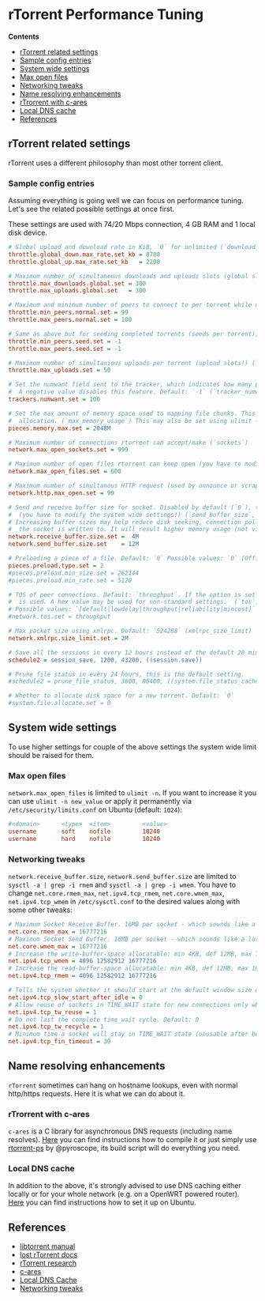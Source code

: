 # rTorrent Performance Tuning
**Contents**

 * [rTorrent related settings](#rtorrent-related-settings)
  * [Sample config entries](#sample-config-entries)
 * [System wide settings](#system-wide-settings)
  * [Max open files](#max-open-files)
  * [Networking tweaks](#networking-tweaks)
 * [Name resolving enhancements](#name-resolving-enhancements)
  * [rTrorrent with c-ares](#rtrorrent-with-c-ares)
  * [Local DNS cache](#local-dns-cache)
 * [References](#references)


## rTorrent related settings

rTorrent uses a different philosophy than most other torrent client.

### Sample config entries

Assuming everything is going well we can focus on performance tuning. Let's see the related possible settings at once first.

These settings are used with 74/20 Mbps connection, 4 GB RAM and 1 local disk device.

```ini
# Global upload and download rate in KiB, `0` for unlimited (`download_rate`, `upload_rate`)
throttle.global_down.max_rate.set_kb = 8700
throttle.global_up.max_rate.set_kb   = 2200

# Maximum number of simultaneous downloads and uploads slots (global slots!) (`max_downloads_global`, `max_uploads_global`)
throttle.max_downloads.global.set = 300
throttle.max_uploads.global.set   = 300

# Maximum and minimum number of peers to connect to per torrent while downloading (`min_peers`, `max_peers`)
throttle.min_peers.normal.set = 99
throttle.max_peers.normal.set = 100

# Same as above but for seeding completed torrents (seeds per torrent), `-1` for same as downloading (`min_peers_seed`, `max_peers_seed`)
throttle.min_peers.seed.set = -1
throttle.max_peers.seed.set = -1

# Maximum number of simultanious uploads per torrent (upload slots!) (`max_uploads`)
throttle.max_uploads.set = 50

# Set the numwant field sent to the tracker, which indicates how many peers we want. 
#  A negative value disables this feature. Default: `-1` (`tracker_numwant`)
trackers.numwant.set = 100

# Set the max amount of memory space used to mapping file chunks. This refers to memory mapping, not physical memory
#  allocation. (`max_memory_usage`) This may also be set using ulimit -m where 3/4 will be allocated to file chunks.
pieces.memory.max.set = 2048M

# Maximum number of connections rtorrent can accept/make (`sockets`)
network.max_open_sockets.set = 999

# Maximum number of open files rtorrent can keep open (you have to modify the system wide settings with ulimit!) (`set_max_open_files`)
network.max_open_files.set = 600

# Maximum number of simultanous HTTP request (used by announce or scrape requests) Default: `32` (`set_max_open_http`)
network.http.max_open.set = 99

# Send and receive buffer size for socket. Disabled by default (`0`), this means the default is used by OS 
#  (you have to modify the system wide settings!) (`send_buffer_size`, `receive_buffer_size`)
# Increasing buffer sizes may help reduce disk seeking, connection polling as more data is buffered each time
#  the socket is written to. It will result higher memory usage (not visible in rtorrent process!).
network.receive_buffer.size.set =  4M
network.send_buffer.size.set    = 12M

# Preloading a piece of a file. Default: `0` Possible values: `0` (Off) , `1` (Madvise) , `2` (Direct paging).
pieces.preload.type.set = 2
#pieces.preload.min_size.set = 262144
#pieces.preload.min_rate.set = 5120

# TOS of peer connections. Default: `throughput`. If the option is set to `default` then the system default TOS
#  is used. A hex value may be used for non-standard settings.  (`tos`)
# Possible values: `[default|lowdelay|throughput|reliability|mincost]` or a hex value.
#network.tos.set = throughput

# Max packet size using xmlrpc. Default: `524288` (xmlrpc_size_limit)
network.xmlrpc.size_limit.set = 2M

# Save all the sessions in every 12 hours instead of the default 20 minutes.
schedule2 = session_save, 1200, 43200, ((session.save))

# Prune file status in every 24 hours, this is the default setting.
#schedule2 = prune_file_status, 3600, 86400, ((system.file_status_cache.prune))

# Whether to allocate disk space for a new torrent. Default: `0`
#system.file.allocate.set = 0
```


## System wide settings

To use higher settings for couple of the above settings the system wide limit should be raised for them.

### Max open files

`network.max_open_files` is limited to `ulimit -n`. If you want to increase it you can use `ulimit -n new_value` or apply it permanently via `/etc/security/limits.conf` on Ubuntu (default: `1024`):
```ini
#<domain>      <type>  <item>         <value>
username       soft    nofile         10240
username       hard    nofile         10240
```

### Networking tweaks

`network.receive_buffer.size`, `network.send_buffer.size` are limited to `sysctl -a | grep -i rmem` and `sysctl -a | grep -i wmem`. You have to change `net.core.rmem_max`, `net.ipv4.tcp_rmem`, `net.core.wmem_max`, `net.ipv4.tcp_wmem` in `/etc/sysctl.conf` to the desired values along with some other tweaks:
```ini
# Maximum Socket Receive Buffer. 16MB per socket - which sounds like a lot, but will virtually never consume that much. Default: 212992
net.core.rmem_max = 16777216
# Maximum Socket Send Buffer. 16MB per socket - which sounds like a lot, but will virtually never consume that much. Default: 212992
net.core.wmem_max = 16777216
# Increase the write-buffer-space allocatable: min 4KB, def 12MB, max 16MB. Default: 4096 16384 4194304
net.ipv4.tcp_wmem = 4096 12582912 16777216
# Increase the read-buffer-space allocatable: min 4KB, def 12MB, max 16MB. Default: 4096 16384 4194304
net.ipv4.tcp_rmem = 4096 12582912 16777216

# Tells the system whether it should start at the default window size only for new TCP connections or also for existing TCP connections that have been idle for too long. Default: 1
net.ipv4.tcp_slow_start_after_idle = 0
# Allow reuse of sockets in TIME_WAIT state for new connections only when it is safe from the network stack’s perspective. Default: 0
net.ipv4.tcp_tw_reuse = 1
# Do not last the complete time_wait cycle. Default: 0
net.ipv4.tcp_tw_recycle = 1
# Minimum time a socket will stay in TIME_WAIT state (unusable after being used once). Default: 60
net.ipv4.tcp_fin_timeout = 30
```


## Name resolving enhancements

`rTorrent` sometimes can hang on hostname lookups, even with normal http/https requests. Here it is what we can do about it.

### rTrorrent with c-ares

`c-ares` is a C library for asynchronous DNS requests (including name resolves). [Here](http://web.archive.org/web/20140727040445/http://filesharefreak.com/tutorials/rtorrent-libtorrent-installing-on-linux) you can find instructions how to compile it or just simply use [rtorrent-ps](https://github.com/pyroscope/rtorrent-ps) by @pyroscope, its build script will do everything you need.

### Local DNS cache

In addition to the above, it's strongly advised to use DNS caching either locally or for your whole network (e.g. on a OpenWRT powered router). [Here](https://help.ubuntu.com/community/Dnsmasq#Local_DNS_Cache) you can find instructions how to set it up on Ubuntu.

## References

- [libtorrent manual](http://www.libtorrent.org/tuning.html)
- [lost rTorrent docs](http://web.archive.org/web/20131104130853/http://libtorrent.rakshasa.no/wiki/RTorrentPerformanceTuning)
- [rTorrent research](https://calomel.org/rtorrent_mods.html)
- [c-ares](http://c-ares.haxx.se)
- [Local DNS Cache](https://help.ubuntu.com/community/Dnsmasq#Local_DNS_Cache)
- [Networking tweaks](http://wiki.mikejung.biz/Sysctl_tweaks)